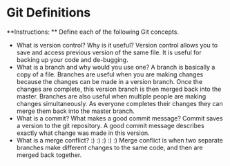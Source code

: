 # Git Definitions

**Instructions: ** Define each of the following Git concepts.

* What is version control?  Why is it useful?
Version control allows you to save and access previous version of the same file. It is useful for backing up your code and de-bugging.
* What is a branch and why would you use one?
A branch is basically a copy of a file. Branches are useful when you are making changes because the changes can be made in a version branch. Once the changes are complete, this version branch is then merged back into the master. Branches are also useful when multiple people are making changes simultaneously. As everyone completes their changes they can merge them back into the master branch.
* What is a commit? What makes a good commit message?
Commit saves a version to the git repository. A good commit message describes exactly what change was made in this version.
* What is a merge conflict? :) :) :) :) :)
Merge conflict is when two separate branches make different changes to the same code, and then are merged back together.
